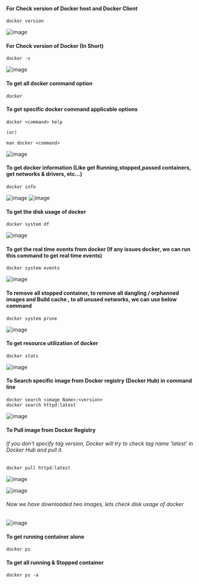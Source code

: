 #### For Check version of Docker host and Docker Client
```
docker version
```
![image](https://github.com/mahendran-indiabees/MyScripts/assets/96326288/aa6408af-87e1-4ddf-ab00-e3eb793fcbfe)

#### For Check version of Docker (In Short)
```
docker -v
```
![image](https://github.com/mahendran-indiabees/MyScripts/assets/96326288/d61f8143-ef8e-432c-b9bf-faf537e27319)

#### To get all docker command option 
```
docker
```
#### To get specific docker command applicable options 
```
docker <command> help

(or)

man docker <command>
```
![image](https://github.com/mahendran-indiabees/MyScripts/assets/96326288/5aff9688-a49f-453c-a04c-3f9a0d7c20c6)

#### To get docker information (Like get Running,stopped,passed containers, get networks & drivers, etc...)
```
docker info
```
![image](https://github.com/mahendran-indiabees/MyScripts/assets/96326288/7679cc2b-0205-462a-8bfd-23e0d9fcc545)
![image](https://github.com/mahendran-indiabees/MyScripts/assets/96326288/9796befc-bba8-4c05-9de1-4e4c42c251eb)

#### To get the disk usage of docker
```
docker system df
```
![image](https://github.com/mahendran-indiabees/MyScripts/assets/96326288/35bed768-85ed-4eb0-8f6e-fa871424a73c)

#### To get the real time events from docker (If any issues docker, we can run this command to get real time events)
```
docker system events
```
![image](https://github.com/mahendran-indiabees/MyScripts/assets/96326288/11f38ed4-67dd-4fc9-8fd7-dac0071a39d3)

#### To remove all stopped container, to remove all dangling / orphanned images and Build cache , to all unused networks, we can use below command
```
docker system prune
```
![image](https://github.com/mahendran-indiabees/MyScripts/assets/96326288/4225fe34-699d-4dcc-a2b8-4bcfee485000)

#### To get resource utilization of docker
```
docker stats
```
![image](https://github.com/mahendran-indiabees/MyScripts/assets/96326288/fa0d5658-1381-4318-a085-57d6e3600630)

#### To Search specific image from Docker registry (Docker Hub) in command line
```
docker search <image Name>:<version>
docker search httpd:latest
```
![image](https://github.com/mahendran-indiabees/MyScripts/assets/96326288/ed47640d-f0d0-4a63-8bc3-dc2aeb8c0014)

#### To Pull image from Docker Registry
###### If you don't specify tag version, Docker will try to check tag name 'latest' in Docker Hub and pull it.
```
docker pull httpd:latest
```
![image](https://github.com/mahendran-indiabees/MyScripts/assets/96326288/ce86a094-eec6-4b9d-b30f-53e405ab9597)

![image](https://github.com/mahendran-indiabees/MyScripts/assets/96326288/865af638-7f02-453a-8c5c-bce8aec864be)

###### Now we have downloaded two images, lets check disk usage of docker
![image](https://github.com/mahendran-indiabees/MyScripts/assets/96326288/de2541eb-2960-49ca-82ad-e4a38ef7e033)

#### To get running container alone
```
docker ps
```

#### To get all running & Stopped container
```
docker ps -a
```
